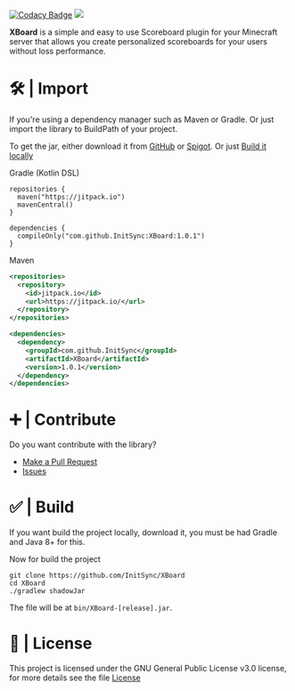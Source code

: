 [![Codacy Badge](https://app.codacy.com/project/badge/Grade/f28b1294865c4c8f9d4c7d5864722f68)](https://www.codacy.com/gh/InitSync/XBoard/dashboard?utm_source=github.com&amp;utm_medium=referral&amp;utm_content=InitSync/XBoard&amp;utm_campaign=Badge_Grade)
[![](https://jitpack.io/v/InitSync/XBoard.svg)](https://jitpack.io/#InitSync/XBoard)

**XBoard** is a simple and easy to use Scoreboard plugin for your Minecraft server that allows you create personalized scoreboards for your users without loss performance.

# 🛠️ | Import
If you're using a dependency manager such as Maven or Gradle. Or just import the library to BuildPath of your project.

To get the jar, either download it from [GitHub](https://github.com/InitSync/XBoard/releases) or [Spigot](https://www.spigotmc.org/resources/%E2%9C%A8xboard-customizable-and-asynchronous-scoreboards%E2%9C%A8-%E2%9C%85-1-8-1-19-2.106173/). Or just [Build it locally](https://github.com/InitSync/XBoard#--build)

Gradle (Kotlin DSL)
```Gradle
repositories {
  maven("https://jitpack.io")
  mavenCentral()
}

dependencies {
  compileOnly("com.github.InitSync:XBoard:1.0.1")
}
```

Maven
```Xml
<repositories>
  <repository>
    <id>jitpack.io</id>
    <url>https://jitpack.io/</url>
  </repository>
</repositories>

<dependencies>
  <dependency>
    <groupId>com.github.InitSync</groupId>
    <artifactId>XBoard</artifactId>
    <version>1.0.1</version>
  </dependency>
</dependencies>
```

# ➕ | Contribute
Do you want contribute with the library?

* [Make a Pull Request](https://github.com/InitSync/XBoard/compare)
* [Issues](https://github.com/InitSync/XBoard/issues/new)

# ✅ | Build
If you want build the project locally, download it, you must be had Gradle and Java 8+ for this.

Now for build the project
```
git clone https://github.com/InitSync/XBoard
cd XBoard
./gradlew shadowJar
```

The file will be at ```bin/XBoard-[release].jar```.

# 🎫 | License
This project is licensed under the GNU General Public License v3.0 license, for more details see the file [License](LICENSE)
